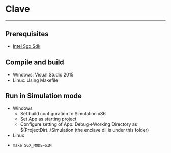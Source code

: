 # Clave
---
## Prerequisites
- [Intel Sgx Sdk](https://software.intel.com/en-us/sgx)

## Compile and build
- Windows: Visual Studio 2015
- Linux: Using Makefile

## Run in Simulation mode
- Windows
    * Set build configuration to Simulation x86
    * Set App as starting project
    * Configure setting of App: Debug->Working Directory as $(ProjectDir)..\Simulation (the enclave dll is under this folder)
- Linux
-     make SGX_MODE=SIM
